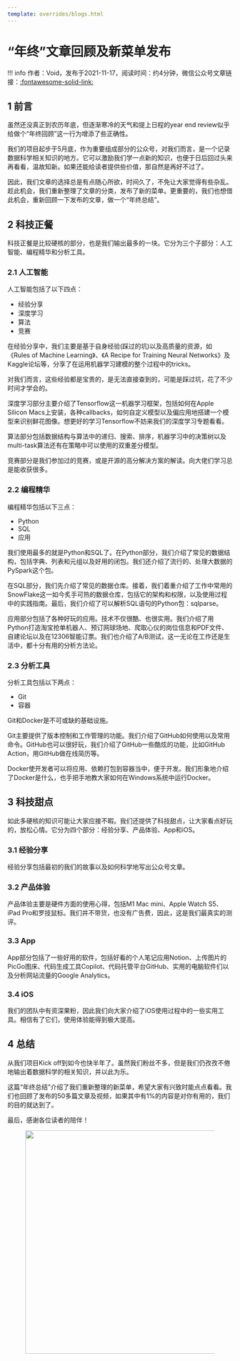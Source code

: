 ```yaml
---
template: overrides/blogs.html
---
```


# “年终”文章回顾及新菜单发布

!!! info
    作者：Void，发布于2021-11-17，阅读时间：约4分钟，微信公众号文章链接：[:fontawesome-solid-link:](https://mp.weixin.qq.com/s?__biz=MzI4Mjk3NzgxOQ==&mid=2247484231&idx=1&sn=27085e9af4a05db567d7004aa97cd78b&chksm=eb90f033dce77925a389375a1e39b7c83a85d55e9c4df1a857650ce5c8096293881047f2ef07&token=97683576&lang=zh_CN#rd)

## 1 前言

虽然还没真正到农历年底，但逐渐寒冷的天气和提上日程的year end review似乎给做个“年终回顾”这一行为增添了些正确性。  

我们的项目起步于5月底，作为重要组成部分的公众号，对我们而言，是一个记录数据科学相关知识的地方。它可以激励我们学一点新的知识，也便于日后回过头来再看看，温故知新。如果还能给读者提供些价值，那自然是再好不过了。  

因此，我们文章的选择总是有点随心所欲，时间久了，不免让大家觉得有些杂乱。趁此机会，我们重新整理了文章的分类，发布了新的菜单。更重要的，我们也想借此机会，重新回顾一下发布的文章，做一个“年终总结”。

## 2 科技正餐

科技正餐是比较硬核的部分，也是我们输出最多的一块。它分为三个子部分：人工智能、编程精华和分析工具。

### 2.1 人工智能

人工智能包括了以下四点：

- 经验分享
- 深度学习
- 算法
- 竞赛

在经验分享中，我们主要是基于自身经验(踩过的坑)以及高质量的资源，如《Rules of Machine Learning》、《A Recipe for Training Neural Networks》及Kaggle论坛等，分享了在运用机器学习建模的整个过程中的tricks。  

对我们而言，这些经验都是宝贵的，是无法直接查到的，可能是踩过坑，花了不少时间才学会的。

深度学习部分主要介绍了Tensorflow这一机器学习框架，包括如何在Apple Silicon Macs上安装，各种callbacks，如何自定义模型以及偏应用地搭建一个模型来识别鲜花图像。想更好的学习Tensorflow不妨来我们的深度学习专题看看。

算法部分包括数据结构与算法中的递归、搜索、排序，机器学习中的决策树以及multi-task算法还有在策略中可以使用的双重差分模型。

竞赛部分是我们参加过的竞赛，或是开源的高分解决方案的解读。向大佬们学习总是能收获很多。

### 2.2 编程精华

编程精华包括以下三点：

- Python
- SQL
- 应用

我们使用最多的就是Python和SQL了。在Python部分，我们介绍了常见的数据结构，包括字典、列表和元组以及好用的闭包。我们还介绍了流行的、处理大数据的PySpark这个包。  

在SQL部分，我们先介绍了常见的数据仓库。接着，我们着重介绍了工作中常用的SnowFlake这一如今炙手可热的数据仓库，包括它的架构和权限，以及使用过程中的实践指南。最后，我们介绍了可以解析SQL语句的Python包：sqlparse。

应用部分包括了各种好玩的应用。技术不仅很酷、也很实用。我们介绍了用Python打造淘宝抢单机器人、预订网球场地、爬取心仪的岗位信息和PDF文件、自建论坛以及在12306智能订票。我们也介绍了A/B测试，这一无论在工作还是生活中，都十分有用的分析方法论。

### 2.3 分析工具

分析工具包括以下两点：

- Git
- 容器

Git和Docker是不可或缺的基础设施。  

Git主要提供了版本控制和工作管理的功能。我们介绍了GitHub如何使用以及常用命令。GitHub也可以很好玩，我们介绍了GitHub一些酷炫的功能，比如GitHub Action，用GitHub做在线简历等。

Docker使开发者可以将应用、依赖打包到容器当中，便于开发。我们形象地介绍了Docker是什么，也手把手地教大家如何在Windows系统中运行Docker。

## 3 科技甜点

如此多硬核的知识可能让大家应接不暇。我们还提供了科技甜点，让大家看点好玩的，放松心情。它分为四个部分：经验分享、产品体验、App和iOS。

### 3.1 经验分享

经验分享包括最初的我们的故事以及如何科学地写出公众号文章。

### 3.2 产品体验

产品体验主要是硬件方面的使用心得，包括M1 Mac mini、Apple Watch S5、iPad Pro和罗技鼠标。我们并不带货，也没有广告费，因此，这是我们最真实的测评。

### 3.3 App

App部分包括了一些好用的软件，包括好看的个人笔记应用Notion、上传图片的PicGo图床、代码生成工具Copilot、代码托管平台GitHub、实用的电脑软件们以及分析网站流量的Google Analytics。

### 3.4 iOS

我们的团队中有资深果粉，因此我们向大家介绍了iOS使用过程中的一些实用工具。相信有了它们，使用体验能得到极大提高。

## 4 总结

从我们项目Kick off到如今也快半年了。虽然我们粉丝不多，但是我们仍孜孜不倦地输出着数据科学的相关知识，并以此为乐。

这篇“年终总结”介绍了我们重新整理的新菜单，希望大家有兴致时能点点看看。我们也回顾了发布的50多篇文章及视频，如果其中有1%的内容是对你有用的，我们的目的就达到了。  

最后，感谢各位读者的陪伴！

<figure>
  <img src="https://cdn.jsdelivr.net/gh/BulletTech2021/Pics/2021-6-14/1623639526512-1080P%20(Full%20HD)%20-%20Tail%20Pic.png" width="500" />
</figure>
